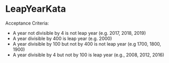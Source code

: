 # LeapYearKata

Acceptance Criteria:

- A year not divisible by 4 is not leap year (e.g. 2017, 2018, 2019)
- A year divisible by 400 is leap year (e.g. 2000)
- A year divisible by 100 but not by 400 is not leap year (e.g 1700, 1800, 1900)
- A year divisible by 4 but not by 100 is leap year (e.g., 2008, 2012, 2016)
